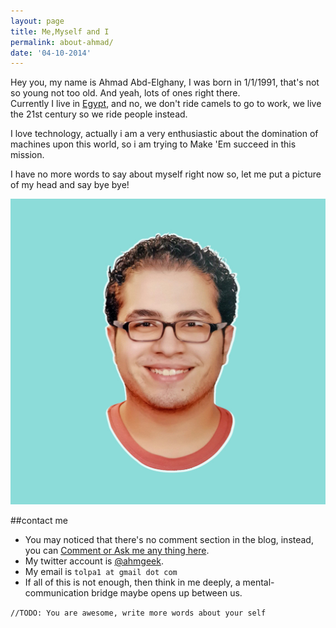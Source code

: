 ```yaml
---
layout: page
title: Me,Myself and I
permalink: about-ahmad/
date: '04-10-2014'
---
```


Hey you, my name is Ahmad Abd-Elghany, I was born in 1/1/1991, that's not so young not too old. And yeah, lots of ones right there.<br>Currently I live in
[Egypt](http://www.wikiwand.com/en/Egypt), and no, we don't ride camels to go to work, we live the 21st century so we ride people instead.

I love technology, actually i am a very enthusiastic about the domination of machines upon this world, so i am trying to Make 'Em succeed in this mission.

I have no more words to say about myself right now so, let me put a picture of my head and
say bye bye!

![Ahmad's Head](/images/ahmad/Ahmad.jpg "Ahmad's Head")


##contact me
* You may noticed that there's no comment section in the blog, instead,
you can [Comment or Ask me any thing here](https://github.com/ahmgeek/feedback/issues/new).
* My twitter account is [@ahmgeek](https://twitter.com/ahmgeek).
* My email is <code>tolpa1 at gmail dot com</code>
* If all of this is not enough, then think in me deeply, a mental-communication bridge maybe opens up between us.


<code>//TODO: You are awesome, write more words about your self <br></code>

